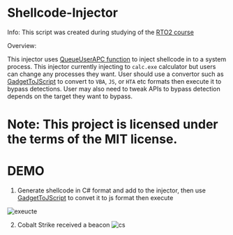 # Shellcode-Injector


Info:
This script was created during studying of the [RTO2 course](https://training.zeropointsecurity.co.uk/courses/red-team-ops-ii)

Overview:

This injector uses [QueueUserAPC function](https://learn.microsoft.com/en-us/windows/win32/api/processthreadsapi/nf-processthreadsapi-queueuserapc) to inject shellcode in to a system process. This injector currently injecting to `calc.exe` calculator but users can change any processes they want. User should use a convertor such as [GadgetToJScript](https://github.com/med0x2e/GadgetToJScript/tree/master) to convert to `VBA`, `JS`, or `HTA` etc formats then execute it to bypass detections. User may also need to tweak APIs to bypass detection depends on the target they want to bypass.

# Note: This project is licensed under the terms of the MIT license.

# DEMO

1. Generate shellcode in C# format and add to the injector, then use [GadgetToJScript](https://github.com/med0x2e/GadgetToJScript/tree/master) to convet it to js format then execute

![exeucte](https://github.com/JimSolomon/Shellcode-Injector/blob/main/2023-04-02_12-18.png)
 
2. Cobalt Strike received a beacon
![cs](https://github.com/JimSolomon/Shellcode-Injector/blob/main/2023-04-02_13-35.png)
